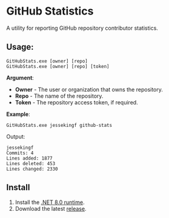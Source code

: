 # GitHub Statistics

A utility for reporting GitHub repository contributor statistics.

## Usage:

```shell
GitHubStats.exe [owner] [repo]
GitHubStats.exe [owner] [repo] [token]
```

**Argument**:

- **Owner** - The user or organization that owns the repository.
- **Repo** - The name of the repository.
- **Token** - The repository access token, if required.

**Example**:

```shell
GitHubStats.exe jessekingf github-stats
```

Output:

```shell
jessekingf
Commits: 4
Lines added: 1877
Lines deleted: 453
Lines changed: 2330
```

## Install

1. Install the [.NET 8.0 runtime](https://dotnet.microsoft.com/en-us/download/dotnet/8.0).
2. Download the latest [release](https://github.com/jessekingf/github-stats/releases).
